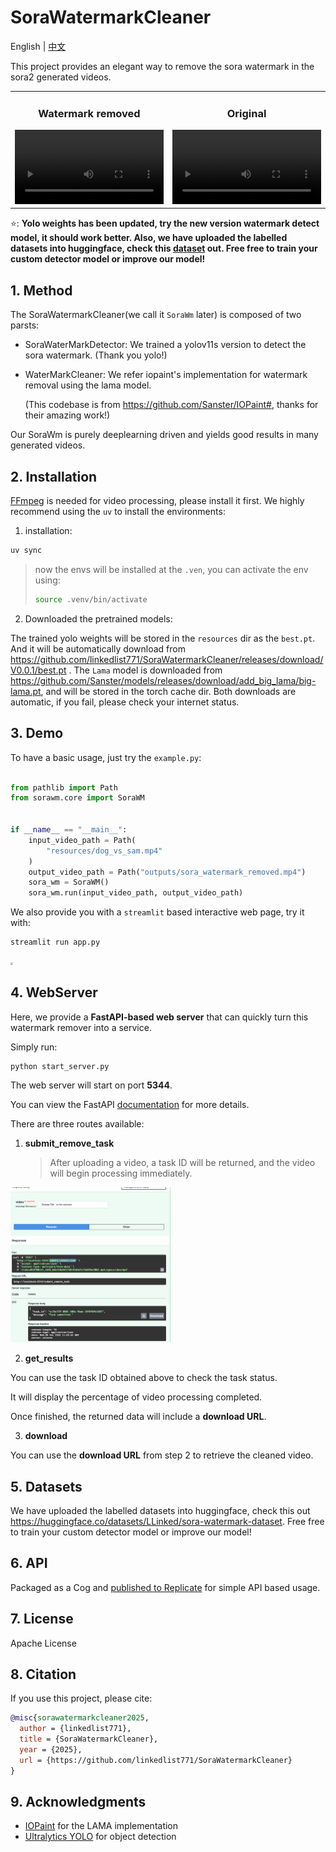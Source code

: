 # SoraWatermarkCleaner

English | [中文](README-zh.md)

This project provides an elegant way to remove the sora watermark in the sora2 generated videos.



<table>
  <tr>
    <td width="50%">
      <h3 align="center">Watermark removed</h3>
      <video src="https://github.com/user-attachments/assets/8cdc075e-7d15-4d04-8fa2-53dd287e5f4c" width="100%"></video>
    </td>
    <td width="50%">
      <h3 align="center">Original</h3>
      <video src="https://github.com/user-attachments/assets/4f032fc7-97da-471b-9a54-9de2a434fa57" width="100%"></video>
    </td>
  </tr>
</table>





⭐️: **Yolo weights has been updated, try the new version watermark detect model, it should work better. Also, we have uploaded the labelled datasets into huggingface, check this [dataset](https://huggingface.co/datasets/LLinked/sora-watermark-dataset) out. Free free to train your custom detector model or improve our model!**


## 1. Method

The SoraWatermarkCleaner(we call it `SoraWm` later) is composed of two parsts:

- SoraWaterMarkDetector: We trained a yolov11s version to detect the sora watermark. (Thank you yolo!)

- WaterMarkCleaner: We refer iopaint's implementation for watermark removal using the lama model.

  (This codebase is from https://github.com/Sanster/IOPaint#, thanks for their amazing work!)

Our SoraWm is purely deeplearning driven and yields good results in many generated videos.



## 2. Installation

[FFmpeg](https://ffmpeg.org/) is needed for video processing, please install it first.  We highly recommend using the `uv` to install the environments:

1. installation:

```bash
uv sync
```

> now the envs will be installed at the `.ven`, you can activate the env using:
>
> ```bash
> source .venv/bin/activate
> ```

2. Downloaded the pretrained models:

The trained yolo weights will be stored in the `resources` dir as the `best.pt`.  And it will be automatically download from https://github.com/linkedlist771/SoraWatermarkCleaner/releases/download/V0.0.1/best.pt . The `Lama` model is downloaded from https://github.com/Sanster/models/releases/download/add_big_lama/big-lama.pt, and will be stored in the torch cache dir. Both downloads are automatic, if you fail, please check your internet status.

## 3.  Demo

To have a basic usage, just try the `example.py`:

```python

from pathlib import Path
from sorawm.core import SoraWM


if __name__ == "__main__":
    input_video_path = Path(
        "resources/dog_vs_sam.mp4"
    )
    output_video_path = Path("outputs/sora_watermark_removed.mp4")
    sora_wm = SoraWM()
    sora_wm.run(input_video_path, output_video_path)

```

We also provide you with a `streamlit` based interactive web page, try it with:

```bash
streamlit run app.py
```

<img src="resources/app.png" style="zoom: 25%;" />

## **4. WebServer**

Here, we provide a **FastAPI-based web server** that can quickly turn this watermark remover into a service.

Simply run:

```
python start_server.py
```

The web server will start on port **5344**.

You can view the FastAPI [documentation](http://localhost:5344/docs) for more details.

There are three routes available:

1. **submit_remove_task**

   > After uploading a video, a task ID will be returned, and the video will begin processing immediately.

<img src="resources/53abf3fd-11a9-4dd7-a348-34920775f8ad.png" alt="image" style="zoom: 25%;" />

2. **get_results**

You can use the task ID obtained above to check the task status.

It will display the percentage of video processing completed.

Once finished, the returned data will include a **download URL**.

3. **download**

You can use the **download URL** from step 2 to retrieve the cleaned video.

## 5. Datasets

We have uploaded the labelled datasets into huggingface, check this out https://huggingface.co/datasets/LLinked/sora-watermark-dataset. Free free to train your custom detector model or improve our model!

## 6. API

Packaged as a Cog and [published to Replicate](https://replicate.com/uglyrobot/sora2-watermark-remover) for simple API based usage.

## 7. License

 Apache License


## 8. Citation

If you use this project, please cite:

```bibtex
@misc{sorawatermarkcleaner2025,
  author = {linkedlist771},
  title = {SoraWatermarkCleaner},
  year = {2025},
  url = {https://github.com/linkedlist771/SoraWatermarkCleaner}
}
```

## 9. Acknowledgments

- [IOPaint](https://github.com/Sanster/IOPaint) for the LAMA implementation
- [Ultralytics YOLO](https://github.com/ultralytics/ultralytics) for object detection
